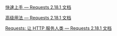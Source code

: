 
[快速上手 — Requests 2.18.1 文档](https://docs.python-requests.org/zh_CN/latest/user/quickstart.html#)  

[高级用法 — Requests 2.18.1 文档](https://docs.python-requests.org/zh_CN/latest/user/advanced.html#advanced)  

[Requests: 让 HTTP 服务人类 — Requests 2.18.1 文档](https://docs.python-requests.org/zh_CN/latest/)  
